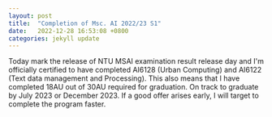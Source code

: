 ```yaml
---
layout: post
title:  "Completion of Msc. AI 2022/23 S1"
date:   2022-12-28 16:53:08 +0800
categories: jekyll update
---
```

Today mark the release of NTU MSAI examination result release day and I'm officially certified to have completed AI6128 (Urban Computing) and AI6122 (Text data management and Processing).
This also means that I have completed 18AU out of 30AU required for graduation. On track to graduate by July 2023 or December 2023. If a good offer arises early, I will target to complete the program faster.


